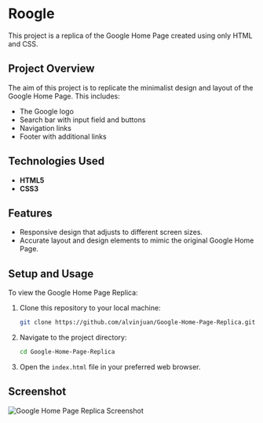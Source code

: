 # Roogle

This project is a replica of the Google Home Page created using only HTML and CSS.

## Project Overview

The aim of this project is to replicate the minimalist design and layout of the Google Home Page. This includes:

- The Google logo
- Search bar with input field and buttons
- Navigation links
- Footer with additional links

## Technologies Used

- **HTML5** 
- **CSS3** 

## Features

- Responsive design that adjusts to different screen sizes.
- Accurate layout and design elements to mimic the original Google Home Page.

## Setup and Usage

To view the Google Home Page Replica:

1. Clone this repository to your local machine:
    ```bash
    git clone https://github.com/alvinjuan/Google-Home-Page-Replica.git
    ```
2. Navigate to the project directory:
    ```bash
    cd Google-Home-Page-Replica
    ```
3. Open the `index.html` file in your preferred web browser.

## Screenshot

![Google Home Page Replica Screenshot](screenshot.png)
